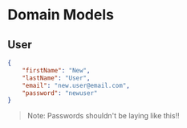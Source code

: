 # Domain Models

## User

```json
{
    "firstName": "New",
    "lastName": "User",
    "email": "new.user@email.com",
    "password": "newuser"
}
```

> Note: Passwords shouldn't be laying like this!!